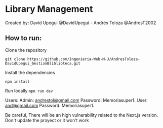# Library Management

Created by: David Upegui @DavidUpegui - Andrés Toloza @AndresT2002

## How to run: 

Clone the repository 

```git clone https://github.com/Ingenieria-Web-M-J/AndresToloza-DavidUpegui_GestionBliblioteca.git```

Install the dependencies

`npm install`

Run locally
`npm run dev`

Users:
Admin: andrestol@gmail.com 
Password: Memoriasuper1.
User: and@gmail.com
Password: Memoriasuper1.


Be careful, There will be an high vulnerability related to the Next.js version. Don't update the proyect or it won't work
